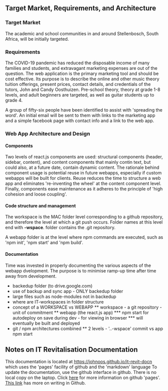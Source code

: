 ## Target Market, Requirements, and Architecture
### Target Market
The academic and school communities in and around Stellenbosch, South Africa, will be initially targeted.
### Requirements
The COVID-19 pandemic has reduced the disposable income of many families and students, and extravagant marketing expenses are out of the question. The web application is the primary marketing tool and should be cost effective. Its purpose is to describe the online and other music theory tuition offerings, present prices, contact details, and credentials of the tutors, John and Candy Oosthuizen. Pre-school theory, theory at grade 1-8 levels, and adult beginners are targeted, as well as guitar students up to grade 4. 

A group of fifty-six people have been identified to assist with 'spreading the word'. An initial email will be sent to them with links to the marketing app and a simple facebook page with contact info and a link to the web app.

### Web App Architecture and Design
#### Components
Two levels of react.js components are used: structural components (header, sidebar, content), and content components that mainly contin text, but could also, at a future date, contain dynamic content. The rationale behind component usage is potential reuse in future webapps, especially if custom webapps will be built for clients. Reuse reduces the time to structure a web app and eliminates 're-inventing the wheel' at the content component level. Finally, components ease maintenance as it adheres to the principle of 'high cohesion and loose coupling'.

#### Code structure and management
The workspace is the MAC folder level corresponding to a github repository, and therefore the level at which a git push occurs. Folder names at this level end with **-wspace**. folder contains the .git repository. 
<p>
A webapp folder is at the level where npm commands are executed, such as 'npm init', 'npm start' and 'npm build'.
  
#### Documentation
Time was invested in properly documenting the various aspects of the webapp dvelopment. The purpose is to minimise ramp-up time after time away from development.

* backedup folder (to drive.google.com)
* use of backup and sync app - ONLY backedup folder
* large files such as node-modules not in backedup
* where are IT-workspaces in folder structure
* concept of a WORKSPACE vs WEBAPP
   ** workspace - a git repository - unit of commitment
   ** webapp (the react.js app)
      *** npm start for autodeploy on save during dev - for viewing in browser
      *** will eventually be built and deployed
* git / npm architectures combined 
   ** 2 levels - '..-wspace' commit vs app npm start
   
## Notes on IT Revitalisation Documentation  
This documentation is located 
at https://johnoos.github.io/it-revit-docn
which uses the 'pages' facility of github and the 'markdown' language
To update the documentation, use the github interface in github. 
There is no local copy on the laptop.
Click [here](https://docs.github.com/en/github/working-with-github-pages/getting-started-with-github-pages) 
for more information on github 'pages'.
[This link](https://docs.github.com/en/github/writing-on-github) 
has more on writing in Github.   

